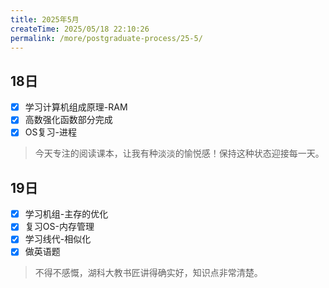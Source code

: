```yaml
---
title: 2025年5月
createTime: 2025/05/18 22:10:26
permalink: /more/postgraduate-process/25-5/
---
```


## 18日
- [x] 学习计算机组成原理-RAM
- [x] 高数强化函数部分完成
- [x] OS复习-进程

> 今天专注的阅读课本，让我有种淡淡的愉悦感！保持这种状态迎接每一天。

## 19日
- [x] 学习机组-主存的优化
- [x] 复习OS-内存管理
- [x] 学习线代-相似化
- [x] 做英语题

> 不得不感慨，湖科大教书匠讲得确实好，知识点非常清楚。